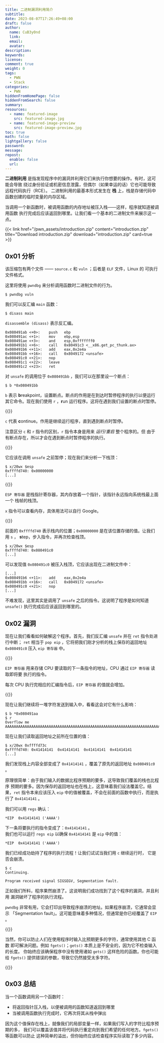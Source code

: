 ```yaml
---
title: 二进制漏洞利用简介
subtitle:
date: 2023-08-07T17:26:49+08:00
draft: false
author:
  name: CuB3y0nd
  link:
  email:
  avatar:
description:
keywords:
license:
comment: true
weight: 0
tags:
  - PWN
  - Stack
categories:
  - PWN
hiddenFromHomePage: false
hiddenFromSearch: false
summary:
resources:
  - name: featured-image
    src: featured-image.jpg
  - name: featured-image-preview
    src: featured-image-preview.jpg
toc: true
math: false
lightgallery: false
password:
message:
repost:
  enable: false
  url:
---
```


**二进制利用** 是指发现程序中的漏洞并利用它们来执行你想要的操作。有时，这可能会导致
绕过身份验证或机密信息泄露，但偶尔（如果幸运的话）它也可能导致远程代码执行（RCE）。
二进制利用的最基本形式发生在 **栈** 上，栈是存储代码中函数创建的临时变量的内存区域。

当调用一个新函数时，被调用函数的内存地址被压入栈——这样，程序就知道被调用函数
执行完成后应该返回到哪里。让我们看一个基本的二进制文件来展示这一点。

<!--more-->

{{< link href="/pwn_assets/introduction.zip" content="introduction.zip" title="Download introduction.zip" download="introduction.zip" card=true >}}

## 0x01 分析

该压缩包有两个文件 —— `source.c` 和 `vuln` ；后者是 `ELF` 文件，Linux 的
可执行文件格式。

这里将使用 `pwndbg` 来分析调用函数时二进制文件的行为。

```
$ pwndbg vuln
```

我们可以反汇编 `main` 函数：

```
$ disass main
```

`disassemble (disass)` 表示反汇编。

```
0x080491ab <+0>:	push   ebp
0x080491ac <+1>:	mov    ebp,esp
0x080491ae <+3>:	and    esp,0xfffffff0
0x080491b1 <+6>:	call   0x80491c3 <__x86.get_pc_thunk.ax>
0x080491b6 <+11>:	add    eax,0x2e4a
0x080491bb <+16>:	call   0x8049172 <unsafe>
0x080491c0 <+21>:	nop
0x080491c1 <+22>:	leave
0x080491c2 <+23>:	ret
```

对 `unsafe` 的调用位于 `0x080491bb` ，我们可以在那里设一个断点：

```
$ b *0x080491bb
```

`b` 表示 **b**reakpoint，设置断点。断点的作用是在到达时暂停程序的执行以便运行
其它命令。现在我们使用 `r` ，**r**un 运行程序。这将在遇到我们设置的断点时暂停。

{{<admonition type="info">}}

`c` 代表 **c**ontinue。作用是继续运行程序，直到遇到断点时暂停。

注意区分 `c` 和 `r` 指令的区别，`r` 指令本身是用来 *运行/重启* 整个程序的。但
由于有断点存在，所以才会在遇到断点时暂停程序的执行。

{{</admonition>}}

它应该在调用 `unsafe` 之前暂停；现在我们来分析一下栈顶：

```
$ x/20wx $esp
0xffffd740:	0x00000000
[...]
```

{{<admonition type="info">}}

`ESP 寄存器` 是栈指针寄存器，其内存放着一个指针，该指针永远指向系统栈最上面一个
栈帧的栈顶。

`x` 指令可以查看内存，具体用法可以自行 Google。

{{</admonition>}}

前面的 `0xffffd740` 表示栈内的位置；`0x00000000` 是在该位置存储的值。让我们用 `s` ，
**s**tep，步入指令，并再次检查栈顶。

```
$ x/20wx $esp
0xffffd740:	0x080491c0
[...]
```

可以发现值 `0x080491c0` 被压入栈顶，它应该出现在二进制文件中：

```
[...]
0x080491b6 <+11>:	add    eax,0x2e4a
0x080491bb <+16>:	call   0x8049172 <unsafe>
0x080491c0 <+21>:	nop
[...]
```

不难发现，这里其实是调用了 `unsafe` 之后的指令。这说明了程序是如何知道 `unsafe()`
执行完成后应该返回到哪里的。

## 0x02 漏洞

现在让我们看看如何破解这个程序。首先，我们反汇编 `unsafe` 并在 `ret` 指令处进行中断；
`ret` 相当于 `pop eip` ，它将把我们刚才分析的栈上保存的返回地址 `0x080491c0` 压入
`eip 寄存器` 中。

{{<admonition type="info">}}

`EIP 寄存器` 用来存储 CPU 要读取的下一条指令的地址，CPU 通过 `EIP 寄存器` 读取即将要
执行的指令。

每次 CPU 执行完相应的汇编指令后，`EIP 寄存器` 的值就会增加。

{{</admonition>}}

现在让我们继续将一堆字符发送到输入中，看看这会对它有什么影响：

```
$ b *0x080491aa
$ r
Overflow me
AAAAAAAAAAAAAAAAAAAAAAAAAAAAAAAAAAAAAAAAAAAAAAAAAAAAAAAAAAAAAAAAAAAAAAAAAAAAAAAAAAAAAAAAAAAAAAAAAAAA
```

现在让我们读取返回地址之前所在位置的值：

```
$ x/20wx 0xffffd73c
0xffffd740:	0x41414141	0x41414141	0x41414141	0x41414141
[...]
```

我们发现栈上内容全部变成了 `0x41414141` ，覆盖了原先的返回地址 `0x080491c0` 。

原理很简单：由于我们输入的数据比程序预期的要多，这导致我们覆盖的栈也比程序
预期的要多。因为保存的返回地址也在栈上，这意味着我们设法覆盖它。结果，`ret`
指令本来应该压入 `eip` 中的值被覆盖，不会在前面的函数中执行，而是执行了
`0x41414141` 。

我们可以用 `regs` 确认：

```
*EIP  0x41414141 ('AAAA')
```

下一条将要执行的指令变成了：`0x41414141` 。</br>我们也可以运行 `regs eip` 以确保
`0x41414141` 是 `eip` 中的值：

```
*EIP  0x41414141 ('AAAA')
```

我们已经成功劫持了程序的执行流程！让我们试试当我们用 `c` 继续运行时，
它是否会崩溃。

```
$ c
Continuing.

Program received signal SIGSEGV, Segmentation fault.
```

正如我们所料，程序果然崩溃了。这说明我们成功找到了这个程序的漏洞，并且利用
漏洞破坏了程序的执行流程。

`pwndbg` 非常有用，它会打印出导致程序崩溃的地址。如果程序崩溃，它通常会显示
「Segmentation fault」。这可能意味着多种情况，但通常是你已经覆盖了 `EIP` 。

{{<admonition type="info" title="修复">}}

当然，你可以防止人们在使用程序时输入比预期更多的字符，通常使用其他 C 函数
即可解决问题。例如 `fgets()`；`gets()` 本质上是不安全的，因为它不检查输入的长度。
你始终应该确保程序中没有使用诸如 `gets()` 这样危险的函数。你也可能给 `fgets()`
提供错误的参数，导致它仍然接受太多字符。

{{</admonition>}}

## 0x03 总结

当一个函数调用另一个函数时：

- 将返回指针压入栈，以便被调用的函数知道返回到哪里
- 当被调用函数执行完成时，它再次将其从栈中弹出

因为这个值保存在栈上，就像我们的局部变量一样，如果我们写入的字符比程序预期的多，
我们可以覆盖该值并将代码执行重定向到我们希望的任何地方。`fgets()` 等函数可以防止
这种简单的溢出，但你始终应该检查程序实际读取了多少内容。

